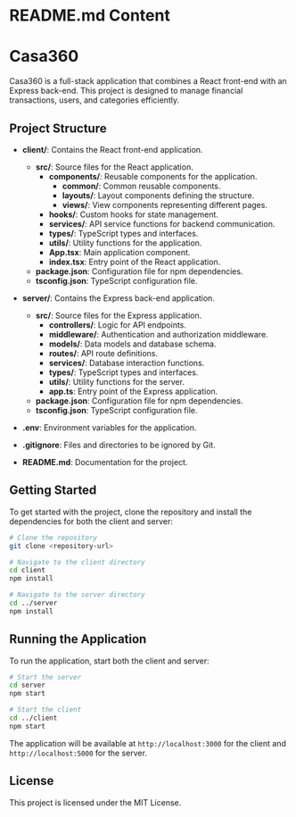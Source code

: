 # README.md Content

# Casa360

Casa360 is a full-stack application that combines a React front-end with an Express back-end. This project is designed to manage financial transactions, users, and categories efficiently.

## Project Structure

- **client/**: Contains the React front-end application.
  - **src/**: Source files for the React application.
    - **components/**: Reusable components for the application.
      - **common/**: Common reusable components.
      - **layouts/**: Layout components defining the structure.
      - **views/**: View components representing different pages.
    - **hooks/**: Custom hooks for state management.
    - **services/**: API service functions for backend communication.
    - **types/**: TypeScript types and interfaces.
    - **utils/**: Utility functions for the application.
    - **App.tsx**: Main application component.
    - **index.tsx**: Entry point of the React application.
  - **package.json**: Configuration file for npm dependencies.
  - **tsconfig.json**: TypeScript configuration file.

- **server/**: Contains the Express back-end application.
  - **src/**: Source files for the Express application.
    - **controllers/**: Logic for API endpoints.
    - **middleware/**: Authentication and authorization middleware.
    - **models/**: Data models and database schema.
    - **routes/**: API route definitions.
    - **services/**: Database interaction functions.
    - **types/**: TypeScript types and interfaces.
    - **utils/**: Utility functions for the server.
    - **app.ts**: Entry point of the Express application.
  - **package.json**: Configuration file for npm dependencies.
  - **tsconfig.json**: TypeScript configuration file.

- **.env**: Environment variables for the application.
- **.gitignore**: Files and directories to be ignored by Git.
- **README.md**: Documentation for the project.

## Getting Started

To get started with the project, clone the repository and install the dependencies for both the client and server:

```bash
# Clone the repository
git clone <repository-url>

# Navigate to the client directory
cd client
npm install

# Navigate to the server directory
cd ../server
npm install
```

## Running the Application

To run the application, start both the client and server:

```bash
# Start the server
cd server
npm start

# Start the client
cd ../client
npm start
```

The application will be available at `http://localhost:3000` for the client and `http://localhost:5000` for the server.

## License

This project is licensed under the MIT License.